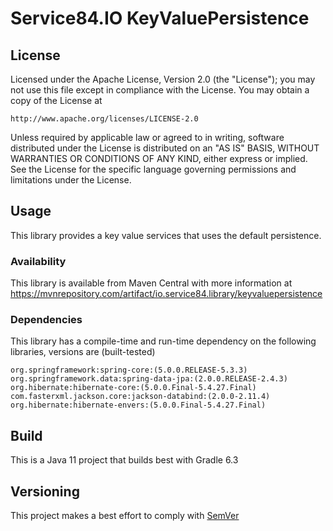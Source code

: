 # Service84.IO KeyValuePersistence

## License
Licensed under the Apache License, Version 2.0 (the "License");
you may not use this file except in compliance with the License.
You may obtain a copy of the License at

    http://www.apache.org/licenses/LICENSE-2.0

Unless required by applicable law or agreed to in writing, software
distributed under the License is distributed on an "AS IS" BASIS,
WITHOUT WARRANTIES OR CONDITIONS OF ANY KIND, either express or implied.
See the License for the specific language governing permissions and
limitations under the License.

## Usage
This library provides a key value services that uses the default persistence.

### Availability
This library is available from Maven Central with more information at
https://mvnrepository.com/artifact/io.service84.library/keyvaluepersistence

### Dependencies
This library has a compile-time and run-time dependency on the following libraries,
versions are (built-tested)

    org.springframework:spring-core:(5.0.0.RELEASE-5.3.3)
    org.springframework.data:spring-data-jpa:(2.0.0.RELEASE-2.4.3)
    org.hibernate:hibernate-core:(5.0.0.Final-5.4.27.Final)
    com.fasterxml.jackson.core:jackson-databind:(2.0.0-2.11.4)
    org.hibernate:hibernate-envers:(5.0.0.Final-5.4.27.Final)

## Build
This is a Java 11 project that builds best with Gradle 6.3

## Versioning
This project makes a best effort to comply with [SemVer](https://semver.org/)
